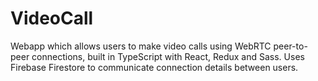 # VideoCall
Webapp which allows users to make video calls using WebRTC
peer-to-peer connections, built in TypeScript with React, Redux and
Sass. Uses Firebase Firestore to communicate connection details
between users.
